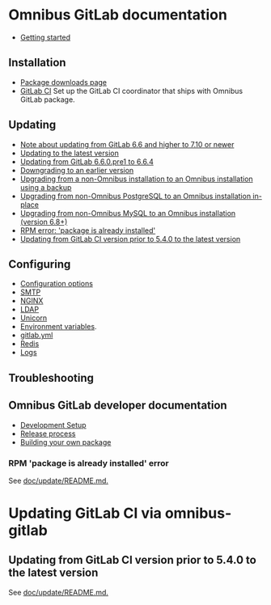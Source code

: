 # Omnibus GitLab documentation

- [Getting started]()

## Installation

- [Package downloads page](https://about.gitlab.com/downloads/)
- [GitLab CI](gitlab-ci/README.md) Set up the GitLab CI coordinator that ships with Omnibus GitLab package.

## Updating

- [Note about updating from GitLab 6.6 and higher to 7.10 or newer](doc/update/README.md#updating-from-gitlab-66-and-higher-to-710-or-newer)
- [Updating to the latest version](doc/update/README.md#updating-from-gitlab-66-and-higher-to-the-latest-version)
- [Updating from GitLab 6.6.0.pre1 to 6.6.4](doc/update/README.md#updating-from-gitlab-660pre1-to-664)
- [Downgrading to an earlier version](doc/update/README.md#reverting-to-gitlab-66x-or-later)
- [Upgrading from a non-Omnibus installation to an Omnibus installation using a backup](doc/update/README.md#upgrading-from-non-omnibus-postgresql-to-an-omnibus-installation-in-place)
- [Upgrading from non-Omnibus PostgreSQL to an Omnibus installation in-place](doc/update/README.md#upgrading-from-non-omnibus-postgresql-to-an-omnibus-installation-in-place)
- [Upgrading from non-Omnibus MySQL to an Omnibus installation (version 6.8+)](doc/update/README.md#upgrading-from-non-omnibus-mysql-to-an-omnibus-installation-version-68)
- [RPM error: 'package is already installed' ](doc/update/README.md#rpm-package-is-already-installed-error)
- [Updating from GitLab CI version prior to 5.4.0 to the latest version](doc/update/README.md#updating-from-gitlab-ci-version-prior-to-540-to-the-latest-version)

## Configuring

- [Configuration options](settings/configuration.md)
- [SMTP](settings/smtp.md)
- [NGINX](settings/nginx.md)
- [LDAP](settings/ldap.md)
- [Unicorn](settings/unicorn.md)
- [Environment variables](settings/environment-variables.md).
- [gitlab.yml](settings/gitlab.yml.md)
- [Redis](settings/redis.md)
- [Logs](settings/logs.md)

## Troubleshooting


## Omnibus GitLab developer documentation

- [Development Setup](development.md)
- [Release process](doc/release/README.md)
- [Building your own package](build.md)




### RPM 'package is already installed' error

See [doc/update/README.md.](doc/update/README.md#rpm-package-is-already-installed-error)

# Updating GitLab CI via omnibus-gitlab
## Updating from GitLab CI version prior to 5.4.0 to the latest version

See [doc/update/README.md.](doc/update/README.md#updating-from-gitlab-ci-version-prior-to-540-to-the-latest-version)

